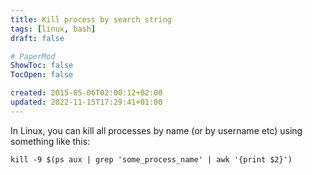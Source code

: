 ```yaml
---
title: Kill process by search string
tags: [linux, bash]
draft: false

# PaperMod
ShowToc: false
TocOpen: false

created: 2015-05-06T02:00:12+02:00
updated: 2022-11-15T17:29:41+01:00
---
```


In Linux, you can kill all processes by name (or by username etc) using something like this:

```
kill -9 $(ps aux | grep 'some_process_name' | awk '{print $2}')
```
